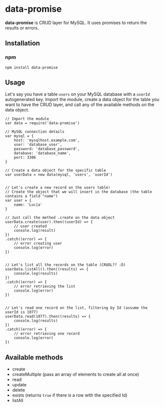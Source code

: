 # data-promise
**data-promise** is CRUD layer for MySQL. It uses promises to return the results or errors.

## Installation

### npm

```
npm install data-promise
```

## Usage

Let's say you have a table `users` on your MySQL database with a `userId` autogenerated key. Import the module, create a data object for the table you want to have the CRUD layer, and call any of the available methods on the data object.

```
// Import the module
var data = require('data-promise')

// MySQL connection details
var mysql = {
	host: 'mysqlhost.example.com',
	user: 'database_user',
	password: 'database_password',
	database: 'database_name',
	port: 3306
}

// Create a data object for the specific table
var userData = new data(mysql, 'users', 'userId')


// Let's create a new record on the users table!
// Create the object that we will insert in the database (the table contains a field "name")
var user = {
	name: 'Lucía'
}

// Just call the method .create on the data object
userData.create(user).then((userId) => {
	// user created
	console.log(result)
})
.catch((error) => {
	// error creating user
	console.log(error)
})


// Let's list all the records on the table (CRUDL?? :D)
userData.listAll().then((results) => {
	console.log(results)
})
.catch((error) => {
	// error retrieving the list
	console.log(error)
})


// Let's read one record on the list, filtering by Id (assume the userId is 1077)
userData.read(1077).then((results) => {
	console.log(results)
})
.catch((error) => {
	// error retrieving one record
	console.log(error)
})
```

## Available methods
- create
- createMultiple (pass an array of elements to create all at once)
- read
- update
- delete
- exists (returns `true` if there is a row with the specified Id)
- listAll
